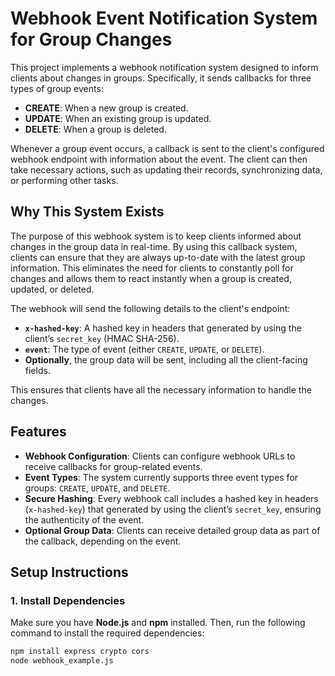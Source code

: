 # Webhook Event Notification System for Group Changes

This project implements a webhook notification system designed to inform clients about changes in groups. Specifically, it sends callbacks for three types of group events:

- **CREATE**: When a new group is created.
- **UPDATE**: When an existing group is updated.
- **DELETE**: When a group is deleted.

Whenever a group event occurs, a callback is sent to the client's configured webhook endpoint with information about the event. The client can then take necessary actions, such as updating their records, synchronizing data, or performing other tasks.

## Why This System Exists

The purpose of this webhook system is to keep clients informed about changes in the group data in real-time. By using this callback system, clients can ensure that they are always up-to-date with the latest group information. This eliminates the need for clients to constantly poll for changes and allows them to react instantly when a group is created, updated, or deleted.

The webhook will send the following details to the client's endpoint:

- **`x-hashed-key`**: A hashed key in headers that generated by using the client’s `secret_key` (HMAC SHA-256).
- **`event`**: The type of event (either `CREATE`, `UPDATE`, or `DELETE`).
- **Optionally**, the group data will be sent, including all the client-facing fields.

This ensures that clients have all the necessary information to handle the changes.

## Features

- **Webhook Configuration**: Clients can configure webhook URLs to receive callbacks for group-related events.
- **Event Types**: The system currently supports three event types for groups: `CREATE`, `UPDATE`, and `DELETE`.
- **Secure Hashing**: Every webhook call includes a hashed key in headers (`x-hashed-key`) that generated by using the client’s `secret_key`, ensuring the authenticity of the event.
- **Optional Group Data**: Clients can receive detailed group data as part of the callback, depending on the event.

## Setup Instructions

### 1. Install Dependencies

Make sure you have **Node.js** and **npm** installed. Then, run the following command to install the required dependencies:

```bash
npm install express crypto cors
node webhook_example.js
